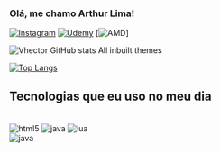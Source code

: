 ### Olá, me chamo Arthur Lima!
[![Instagram](https://img.shields.io/badge/Instagram-E4405F?style=for-the-badge&logo=instagram&logoColor=white)](https://www.instagram.com/arthur_lustry/)
[![Udemy](https://img.shields.io/badge/Udemy-EC5252?style=for-the-badge&logo=Udemy&logoColor=white)](https://www.udemy.com/course/java-curso-completo/)
[![AMD](https://img.shields.io/badge/AMD-Ryzen_7_3800X-ED1C24?style=for-the-badge&logo=amd&logoColor=white)]


![Vhector GitHub stats](https://github-readme-stats.vercel.app/api?username=vhecthur&show_icons=true&theme=radical)
All inbuilt themes

[![Top Langs](https://github-readme-stats.vercel.app/api/top-langs/?username=anuraghazra)](https://github.com/anuraghazra/github-readme-stats)


## Tecnologias que eu uso no meu dia

<div style="display: inline_block"><br/>
 <img align="center" alt="html5" src="https://img.shields.io/badge/HTML5-E34F26?style=for-the-badge&logo=html5&logoColor=white" /> 
 <img align="center" alt="java" src="https://img.shields.io/badge/JavaScript-323330?style=for-the-badge&logo=javascript&logoColor=F7DF1E" /> 
 <img align="center" alt="lua" src="https://img.shields.io/badge/Lua-2C2D72?style=for-the-badge&logo=lua&logoColor=white" /> 
</div>
 <img align="center" alt="java" src="https://img.shields.io/badge/Java-ED8B00?style=for-the-badge&logo=openjdk&logoColor=white" /> 
